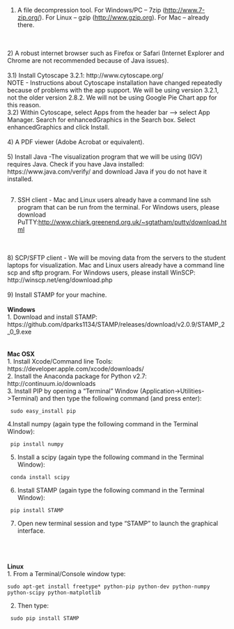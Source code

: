 1) A file decompression tool. For Windows/PC – 7zip (http://www.7-zip.org/). For Linux – gzip (http://www.gzip.org). For Mac – already there.
<br>
<br>
2) A robust internet browser such as Firefox or Safari (Internet Explorer and Chrome are not recommended because of Java issues).
<br>
<br>
3.1) Install Cytoscape 3.2.1: http://www.cytoscape.org/
<br>
NOTE - Instructions about Cytoscape installation have changed repeatedly because of problems with the app support. We will be using version 3.2.1, not the older version 2.8.2. We will not be using Google Pie Chart app for this reason.
<br>
3.2) Within Cytoscape, select Apps from the header bar —> select App Manager. Search for enhancedGraphics in the Search box. Select enhancedGraphics and click Install.
<br>
<br>
4) A PDF viewer (Adobe Acrobat or equivalent).
<br>
<br>
5) Install Java -The visualization program that we will be using (IGV) requires Java. Check if you have Java installed: https://www.java.com/verify/ and download Java if you do not have it installed.
<br>
<br>

7) SSH client - Mac and Linux users already have a command line ssh program that can be run from the terminal. For Windows users, please download PuTTY:http://www.chiark.greenend.org.uk/~sgtatham/putty/download.html
<br>
<br>
8) SCP/SFTP client - We will be moving data from the servers to the student laptops for visualization. Mac and Linux users already have a command line scp and sftp program. For Windows users, please install WinSCP: http://winscp.net/eng/download.php
<br>
<br>
9) Install STAMP for your machine.<br>
<br>
<b>Windows</b><br>
1. Download and install STAMP:
https://github.com/dparks1134/STAMP/releases/download/v2.0.9/STAMP_2_0_9.exe
<br>
<br> 
<br>
<b>Mac OSX</b><br>
1. Install Xcode/Command line Tools:  https://developer.apple.com/xcode/downloads/ <br>
2. Install the Anaconda package for Python v2.7: http://continuum.io/downloads <br>
3. Install PIP by opening a “Terminal” Window (Application->Utilities->Terminal) and then type the following command (and press enter):

``` 
 sudo easy_install pip
```

4.Install numpy (again type the following command in the Terminal Window):

```
 pip install numpy 
```

5. Install a scipy (again type the following command in the Terminal Window):

```
 conda install scipy
```

6. Install STAMP (again type the following command in the Terminal Window):

```
 pip install STAMP 
```

7. Open new terminal session and type “STAMP” to launch the graphical interface.
<br>
<br> 
<br>
<b>Linux</b><br>
1. From a Terminal/Console window type:

``` 
sudo apt-get install freetype* python-pip python-dev python-numpy python-scipy python-matplotlib
```

2. Then type:

```
 sudo pip install STAMP
```

<br>
<br>
